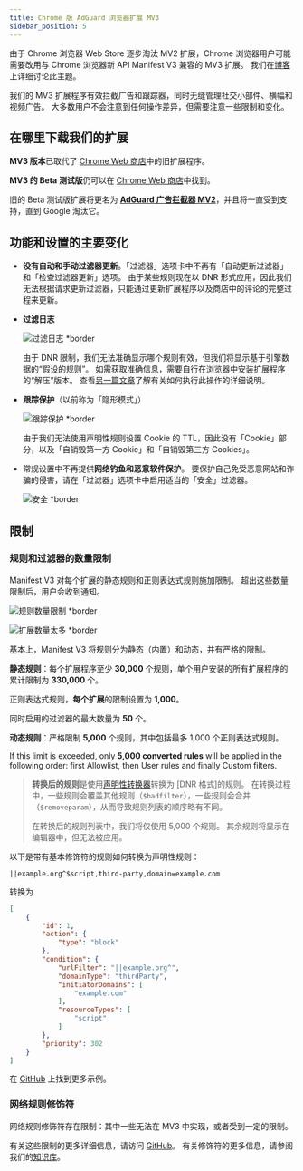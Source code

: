 ```yaml
---
title: Chrome 版 AdGuard 浏览器扩展 MV3
sidebar_position: 5
---
```


由于 Chrome 浏览器 Web Store 逐步淘汰 MV2 扩展，Chrome 浏览器用户可能需要改用与 Chrome 浏览器新 API Manifest V3 兼容的 MV3 扩展。 我们在[博客](https://adguard.com/zh_cn/blog/tag/manifest-v3.html)上详细讨论此主题。

我们的 MV3 扩展程序有效拦截广告和跟踪器，同时无缝管理社交小部件、横幅和视频广告。 大多数用户不会注意到任何操作差异，但需要注意一些限制和变化。

## 在哪里下载我们的扩展

**MV3 版本**已取代了 [Chrome Web 商店](https://chromewebstore.google.com/detail/adguard-adblocker/bgnkhhnnamicmpeenaelnjfhikgbkllg)中的旧扩展程序。

**MV3 的 Beta 测试版**仍可以在 [Chrome Web 商店](https://chromewebstore.google.com/detail/adguard-adblocker-mv3-exp/apjcbfpjihpedihablmalmbbhjpklbdf)中找到。

旧的 Beta 测试版扩展将更名为 [**AdGuard 广告拦截器 MV2**](https://chromewebstore.google.com/detail/adguard-adblocker-beta/gfggjaccafhcbfogfkogggoepomehbjl)，并且将一直受到支持，直到 Google 淘汰它。

## 功能和设置的主要变化

- **没有自动和手动过滤器更新**。「过滤器」选项卡中不再有「自动更新过滤器」和「检查过滤器更新」选项。 由于某些规则现在以 DNR 形式应用，因此我们无法根据请求更新过滤器，只能通过更新扩展程序以及商店中的评论的完整过程来更新。

- **过滤日志**

  ![过滤日志 \*border](https://cdn.adtidy.org/content/blog/mv3/new/log.png)

  由于 DNR 限制，我们无法准确显示哪个规则有效，但我们将显示基于引擎数据的“假设的规则”。 如需获取准确信息，需要自行在浏览器中安装扩展程序的“解压”版本。 查看[另一篇文章](/adguard-browser-extension/solving-problems/debug-rules/)了解有关如何执行此操作的详细说明。

- **跟踪保护**（以前称为「隐形模式」）

  ![跟踪保护 \*border](https://cdn.adtidy.org/content/blog/mv3/new/tracking_screen.png)

  由于我们无法使用声明性规则设置 Cookie 的 TTL，因此没有「Cookie」部分，以及「自销毁第一方 Cookie」和「自销毁第三方 Cookies」。

- 常规设置中不再提供**网络钓鱼和恶意软件保护**。 要保护自己免受恶意网站和诈骗的侵害，请在「过滤器」选项卡中启用适当的「安全」过滤器。

  ![安全 \*border](https://cdn.adtidy.org/content/blog/mv3/new/security.png)

## 限制

### 规则和过滤器的数量限制

Manifest V3 对每个扩展的静态规则和正则表达式规则施加限制。 超出这些数量限制后，用户会收到通知。

![规则数量限制 \*border](https://cdn.adtidy.org/content/blog/new/rulelimits.png)

![扩展数量太多 \*border](https://cdn.adtidy.org/content/blog/new/other_extension.png)

基本上，Manifest V3 将规则分为静态（内置）和动态，并有严格的限制。

**静态规则**：每个扩展程序至少 **30,000** 个规则，单个用户安装的所有扩展程序的累计限制为 **330,000** 个。

正则表达式规则，**每个扩展**的限制设置为 **1,000**。

同时启用的过滤器的最大数量为 **50** 个。

**动态规则**：严格限制 **5,000** 个规则，其中包括最多 1,000 个正则表达式规则。

If this limit is exceeded, only **5,000 converted rules** will be applied in the following order: first Allowlist, then User rules and finally Custom filters.

> **转换后的规则**是使用[声明性转换器][github-declarative-converter]转换为 \[DNR 格式]的规则。
> 在转换过程中，一些规则会覆盖其他规则（`$badfilter`），一些规则会合并（`$removeparam`），从而导致规则列表的顺序略有不同。
>
> 在转换后的规则列表中，我们将仅使用 5,000 个规则。 其余规则将显示在编辑器中，但无法被应用。

以下是带有基本修饰符的规则如何转换为声明性规则：

```adblock
||example.org^$script,third-party,domain=example.com
```

转换为

```json
[
    {
        "id": 1,
        "action": {
            "type": "block"
        },
        "condition": {
            "urlFilter": "||example.org^",
            "domainType": "thirdParty",
            "initiatorDomains": [
                "example.com"
            ],
            "resourceTypes": [
                "script"
            ]
        },
        "priority": 302
    }
]
```

在 [GitHub][github-declarative-converter-examples] 上找到更多示例。

### 网络规则修饰符

网络规则修饰符存在限制：其中一些无法在 MV3 中实现，或者受到一定的限制。

有关这些限制的更多详细信息，请访问 [GitHub][github-declarative-converter]。
有关修饰符的更多信息，请参阅我们的[知识库](/general/ad-filtering/create-own-filters)。

[DNR format]: https://developer.chrome.com/docs/extensions/reference/api/declarativeNetRequest#build-rules
[github-declarative-converter]: https://github.com/AdguardTeam/tsurlfilter/tree/master/packages/tsurlfilter/src/rules/declarative-converter#table-of-contents
[github-declarative-converter-examples]: https://github.com/AdguardTeam/tsurlfilter/tree/master/packages/tsurlfilter/src/rules/declarative-converter#basic-examples

